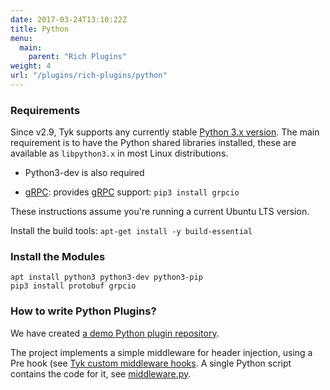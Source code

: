 ```yaml
---
date: 2017-03-24T13:10:22Z
title: Python
menu:
  main:
    parent: "Rich Plugins"
weight: 4
url: "/plugins/rich-plugins/python"
---
```

### Requirements

Since v2.9, Tyk supports any currently stable [Python 3.x version](https://www.python.org/downloads/). The main requirement is to have the Python shared libraries installed, these are available as `libpython3.x` in most Linux distributions.

* Python3-dev is also required

* [gRPC](https://pypi.org/project/grpcio/): provides [gRPC](http://www.grpc.io/) support: `pip3 install grpcio`


These instructions assume you're running a current Ubuntu LTS version.

Install the build tools: `apt-get install -y build-essential`

### Install the Modules

```{.copyWrapper}
apt install python3 python3-dev python3-pip
pip3 install protobuf grpcio
```

### How to write Python Plugins?

We have created [a demo Python plugin repository](https://github.com/TykTechnologies/tyk-plugin-demo-python).


The project implements a simple middleware for header injection, using a Pre hook (see [Tyk custom middleware hooks](/docs/plugins/rich-plugins/rich-plugins-work/#coprocess-dispatcher-hooks). A single Python script contains the code for it, see [middleware.py](https://github.com/TykTechnologies/tyk-plugin-demo-python/blob/master/middleware.py).